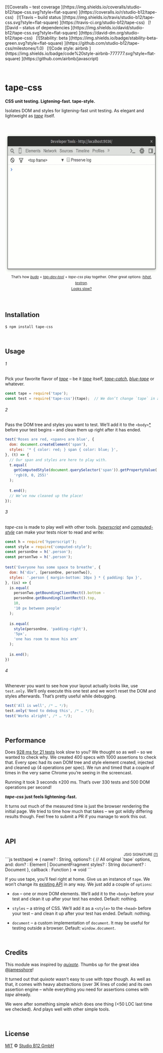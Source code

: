 <div                                                         id="/">&nbsp;</div>
[![Coveralls – test coverage
](https://img.shields.io/coveralls/studio-b12/tape-css.svg?style=flat-square)
](https://coveralls.io/r/studio-b12/tape-css)
 [![Travis – build status
](https://img.shields.io/travis/studio-b12/tape-css.svg?style=flat-square)
](https://travis-ci.org/studio-b12/tape-css)
 [![David – status of dependencies
](https://img.shields.io/david/studio-b12/tape-css.svg?style=flat-square)
](https://david-dm.org/studio-b12/tape-css)
 [![Stability: beta
](https://img.shields.io/badge/stability-beta-green.svg?style=flat-square)
](https://github.com/studio-b12/tape-css/milestones/1.0)
 [![Code style: airbnb
](https://img.shields.io/badge/code%20style-airbnb-777777.svg?style=flat-square)
](https://github.com/airbnb/javascript)




<p                                                                   >&nbsp;</p>

tape-css
========

**CSS unit testing. Ligtening-fast. tape-style.**

Isolates DOM and styles for ligtening-fast unit testing. As elegant and lightweight as *[tape][]* itself.

[tape]:  https://www.npmjs.com/package/tape




<p align="center" id="/screencast">
  <br/>
  <br/>
  <img
    alt="Screencast"
    src="Readme/screencast.gif"
    width="640"
    height="464"
  />
  <br/>
  <sup>
    That’s how <em><a href="https://www.npmjs.com/package/budo">budo</a></em> + <em><a href="https://www.npmjs.com/package/tap-dev-tool">tap-dev-tool</a></em> + <em>tape-css</em> play together. Other great options: <em><a href="https://www.npmjs.com/package/hihat">hihat</a></em>, <em><a href="https://www.npmjs.com/package/testron">testron</a></em>.
  </sup>
  <br/>
  <sup>
    <a href="#/performance">Looks slow?</a>
  </sup>
  <br/>
</p>




<a                                                 id="/installation"></a>&nbsp;

Installation
------------

```sh
$ npm install tape-css
```




<a                                                        id="/usage"></a>&nbsp;

Usage
-----

######  1

Pick your favorite flavor of *[tape][]* – be it *[tape][]* itself, *[tape-catch][]*, *[blue-tape][]* or whatever.

```js
const tape = require('tape');
const test = require('tape-css')(tape);  // We don’t change `tape` in any way.
```

[tape-catch]:  https://www.npmjs.com/package/tape-catch
[blue-tape]:   https://www.npmjs.com/package/blue-tape

######  2

Pass the DOM tree and styles you want to test. We’ll add it to the `<body>`[\*](https://github.com/studio-b12/tape-css/issues/1) before your test begins – and clean them up right after it has ended.

```js
test('Roses are red, <span>s are blue', {
  dom: document.createElement('span'),
  styles: '* { color: red; } span { color: blue; }',
}, (t) => {
  // Our span and styles are here to play with.
  t.equal(
    getComputedStyle(document.querySelector('span')).getPropertyValue('color'),
    'rgb(0, 0, 255)'
  );

  t.end();
  // We’ve now cleaned up the place!
});
```

######  3

*tape-css* is made to play well with other tools. *[hyperscript][]* and *[computed-style][]* can make your tests nicer to read and write:

```js
const h = require('hyperscript');
const style = require('computed-style');
const personOne = h('.person');
const personTwo = h('.person');

test('Everyone has some space to breathe', {
  dom: h('div', [personOne, personTwo]),
  styles: '.person { margin-bottom: 10px } * { padding: 5px }',
}, (is) => {
  is.equal(
    personTwo.getBoundingClientRect().bottom -
    personOne.getBoundingClientRect().top,
    10,
    '10 px between people'
  );

  is.equal(
    style(personOne, 'padding-right'),
    '5px',
    'one has room to move his arm'
  );

  is.end();
})
```

[hyperscript]:      https://www.npmjs.com/package/hyperscript
[computed-style]:   https://www.npmjs.com/package/computed-style

######  4

Whenever you want to see how your layout actually looks like, use `test.only`. We’ll only execute this one test and we won’t reset the DOM and styles afterwards. That’s pretty useful while debugging.

```js
test('All is well', /* … */);
test.only('Need to debug this', /* … */);
test('Works alright', /* … */);
```




<a                                                  id="/performance"></a>&nbsp;

Performance
-----------

Does [928 ms for 21 tests](#/screencast) look slow to you? We thought so as well – so we wanted to check why. We created 400 specs with 1000 assertions to check that. Every spec had its own DOM tree and style element created, injected and cleaned up (4 operations per spec). We run and timed that a couple of times in the very same Chrome you’re seeing in the screencast.

Running it took 3 seconds ±200 ms. That’s over 330 tests and 500 DOM operations per second!

***tape-css* just feels lightening-fast.**

It turns out much of the measured time is just the browser rendering the initial page. We tried to time how much that takes – we got wildly differing results though. Feel free to submit a PR if you manage to work this out.




<a                                                          id="/api"></a>&nbsp;

API
---

<!-- @doxie.inject start -->
<!-- Don’t remove or change the comment above – that can break automatic updates. -->
<div align="right"><sub>JSIG SIGNATURE <a href="http://jsig.biz/">(?)</a></sub></div>
```js
test(tape) => (
  name?        : String,
  options?: {
    // All original `tape` options, and:
    dom?       : Element | DocumentFragment
    styles?    : String
    document?  : Document
  },
  callback     : Function
) => void
```

If you use tape, you’ll feel right at home. Give us an instance of `tape`.
We won’t change its [existing API][] in any way. We just add a couple
of `options`:

- `dom` – one or more DOM elements. We’ll add it to the `<body>`
  before your test and clean it up after your test has ended.
  Default: nothing.

- `styles` – a string of CSS. We’ll add it as a `<style>` to the `<head>`
  before your test – and clean it up after your test has ended.
  Default: nothing.

- `document` – a custom implementation of `document`. It may be useful
  for testing outside a browser. Default: `window.document`.

[existing API]:     https://github.com/substack/tape#methods
<!-- Don’t remove or change the comment below – that can break automatic updates. More info at <http://npm.im/doxie.inject>. -->
<!-- @doxie.inject end -->




<a                                                      id="/credits"></a>&nbsp;

Credits
-------

This module was inspired by *[quixote](https://github.com/jamesshore/quixote)*. Thumbs up for the great idea [@jamesshore](https://github.com/jamesshore)!

It turned out that *quixote* wasn’t easy to use with *tape* though. As well as that, it comes with heavy abstractions (over 3K lines of code) and its own assertion engine – while everything you need for assertions comes with *tape* already.

We were after something simple which does one thing (<50 LOC last time we checked). And plays well with other simple tools.




<a                                                      id="/license"></a>&nbsp;

License
-------

[MIT][] © [Studio B12 GmbH][]

[MIT]:              ./License.md
[Studio B12 GmbH]:  http://studio-b12.de
